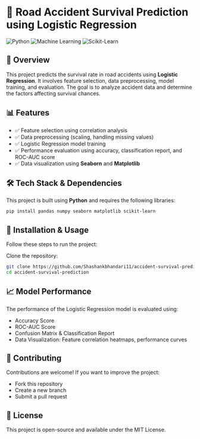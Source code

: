 # 🚗 Road Accident Survival Prediction using Logistic Regression

![Python](https://img.shields.io/badge/Python-3.8-blue)
![Machine Learning](https://img.shields.io/badge/Machine%20Learning-Logistic%20Regression-orange)
![Scikit-Learn](https://img.shields.io/badge/Scikit--Learn-ML%20Model-yellow)

## 📌 Overview  
This project predicts the survival rate in road accidents using **Logistic Regression**. It involves feature selection, data preprocessing, model training, and evaluation. The goal is to analyze accident data and determine the factors affecting survival chances.

## 📊 Features  
- ✅ Feature selection using correlation analysis  
- ✅ Data preprocessing (scaling, handling missing values)  
- ✅ Logistic Regression model training  
- ✅ Performance evaluation using accuracy, classification report, and ROC-AUC score  
- ✅ Data visualization using **Seaborn** and **Matplotlib**  

## 🛠️ Tech Stack & Dependencies  
This project is built using **Python** and requires the following libraries:  
```bash
pip install pandas numpy seaborn matplotlib scikit-learn
```

## 🚀 Installation & Usage
Follow these steps to run the project:

Clone the repository:
```bash
git clone https://github.com/Shashankbhandari11/accident-survival-prediction.git
cd accident-survival-prediction
```

## 📈 Model Performance
The performance of the Logistic Regression model is evaluated using:

- Accuracy Score
- ROC-AUC Score
- Confusion Matrix & Classification Report
- Data Visualization: Feature correlation heatmaps, performance curves

## 🤝 Contributing
Contributions are welcome! If you want to improve the project:

- Fork this repository
- Create a new branch
- Submit a pull request
## 📜 License
This project is open-source and available under the MIT License.
